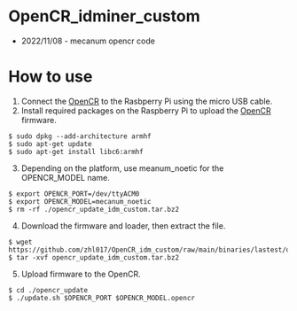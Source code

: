 # OpenCR_idminer_custom

- 2022/11/08 - mecanum opencr code

# How to use

1. Connect the [OpenCR](https://emanual.robotis.com/docs/en/parts/controller/opencr10/) to the Rasbperry Pi using the micro USB cable.
2. Install required packages on the Raspberry Pi to upload the [OpenCR](https://emanual.robotis.com/docs/en/parts/controller/opencr10/) firmware.
```
$ sudo dpkg --add-architecture armhf
$ sudo apt-get update
$ sudo apt-get install libc6:armhf
```
3. Depending on the platform, use meanum_noetic for the OPENCR_MODEL name.
```
$ export OPENCR_PORT=/dev/ttyACM0
$ export OPENCR_MODEL=mecanum_noetic
$ rm -rf ./opencr_update_idm_custom.tar.bz2
```
4. Download the firmware and loader, then extract the file.
```
$ wget https://github.com/zhl017/OpenCR_idm_custom/raw/main/binaries/lastest/opencr_update_idm_custom.tar.bz2
$ tar -xvf opencr_update_idm_custom.tar.bz2
```
5. Upload firmware to the OpenCR.
```
$ cd ./opencr_update
$ ./update.sh $OPENCR_PORT $OPENCR_MODEL.opencr
```
